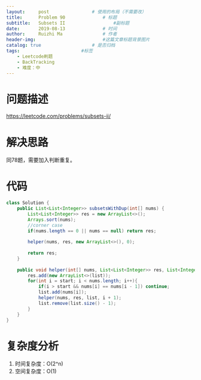 ```yaml
---
layout:     post   				# 使用的布局（不需要改）
title:      Problem 90				# 标题 
subtitle:   Subsets II 					#副标题
date:       2019-08-13				# 时间
author:     Ruizhi Ma 				# 作者
header-img:              			#这篇文章标题背景图片
catalog: true 					# 是否归档
tags:						#标签
    - Leetcode刷题
    - BackTracking
    - 难度：中
---
```

# 问题描述
https://leetcode.com/problems/subsets-ii/

# 解决思路
同78题，需要加入判断重复。

# 代码
```java
class Solution {
    public List<List<Integer>> subsetsWithDup(int[] nums) {
        List<List<Integer>> res = new ArrayList<>();
        Arrays.sort(nums);
        //corner case
        if(nums.length == 0 || nums == null) return res;
        
        helper(nums, res, new ArrayList<>(), 0);
        
        return res;
    }
    
    public void helper(int[] nums, List<List<Integer>> res, List<Integer> list, int start){
        res.add(new ArrayList<>(list));
        for(int i = start; i < nums.length; i++){
            if(i > start && nums[i] == nums[i - 1]) continue;
            list.add(nums[i]);
            helper(nums, res, list, i + 1);
            list.remove(list.size() - 1);
        }
    }
}
```

# 复杂度分析
1. 时间复杂度：O(2^n)
2. 空间复杂度：O(1)
